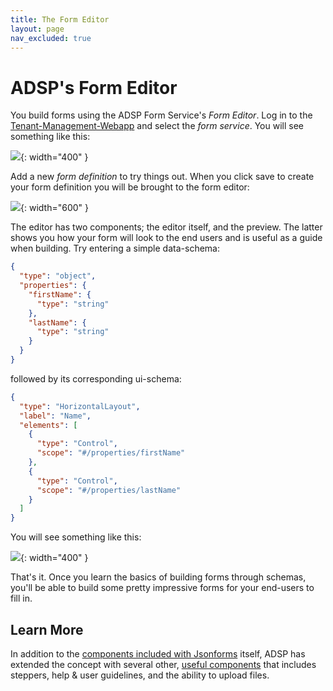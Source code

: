 ```yaml
---
title: The Form Editor
layout: page
nav_excluded: true
---
```


# ADSP's Form Editor

You build forms using the ADSP Form Service's _Form Editor_. Log in to the [Tenant-Management-Webapp](https://adsp-uat.alberta.ca) and select the _form service_. You will see something like this:

![](/adsp-monorepo/assets/form-service/FormDefinition.png){: width="400" }

Add a new _form definition_ to try things out. When you click save to create your form definition you will be brought to the form editor:

![](/adsp-monorepo/assets/form-service/FormEditor.png){: width="600" }

The editor has two components; the editor itself, and the preview. The latter shows you how your form will look to the end users and is useful as a guide when building. Try entering a simple data-schema:

```json
{
  "type": "object",
  "properties": {
    "firstName": {
      "type": "string"
    },
    "lastName": {
      "type": "string"
    }
  }
}
```

followed by its corresponding ui-schema:

```json
{
  "type": "HorizontalLayout",
  "label": "Name",
  "elements": [
    {
      "type": "Control",
      "scope": "#/properties/firstName"
    },
    {
      "type": "Control",
      "scope": "#/properties/lastName"
    }
  ]
}
```

You will see something like this:

![](/adsp-monorepo/assets/form-service/FormPreview.png){: width="400" }

That's it. Once you learn the basics of building forms through schemas, you'll be able to build some pretty impressive forms for your end-users to fill in.

## Learn More

In addition to the [components included with Jsonforms](https://jsonforms.io/) itself, ADSP has extended the concept with several other, [useful components](/adsp-monorepo/tutorials/form-service/building-forms.html) that includes steppers, help & user guidelines, and the ability to upload files.
